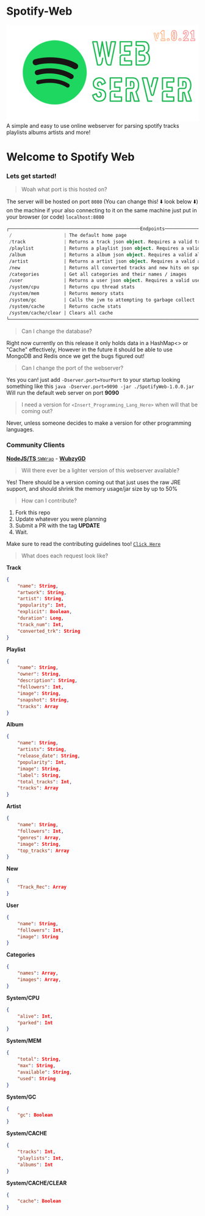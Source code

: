 # Spotify-Web
![img](https://raw.githubusercontent.com/brys0/Spotify-Web/v.10.21/Art/sws-v.1.0.21.png)
A simple and easy to use online webserver for parsing spotify tracks playlists albums artists and more!

# Welcome to Spotify Web
### Lets get started!

> Woah what port is this hosted on?

The server will be hosted on port `8080` (You can change this! ⬇️ look below ⬇️) on the machine if your also connecting to it on the same machine just put in your browser (or code) `localhost:8080`

```kotlin
┌────────────────────────────────────────────────Endpoints────────────────────────────────────────────────┐
 /                   | The default home page
 /track              | Returns a track json object. Requires a valid track id (/track?id=yourid)
 /playlist           | Returns a playlist json object. Requires a valid playlist id (/playlist?id=yourid)
 /album              | Returns a album json object. Requires a valid album id (/album?id=yourid)
 /artist             | Returns a artist json object. Requires a valid artist id (artist/?id=yourid)
 /new                | Returns all converted tracks and new hits on spotify
 /categories         | Get all categories and their names / images
 /user               | Returns a user json object. Requires a valid username (/user?name=YourUsername)
 /system/cpu         | Returns cpu thread stats
 /system/mem         | Returns memory stats
 /system/gc          | Calls the jvm to attempting to garbage collect
 /system/cache       | Returns cache stats
 /system/cache/clear | Clears all cache
└────────────────────────────────────────────────────────────────────────────────────────────────────────┘
```
> Can I change the database?

Right now currently on this release it only holds data in a HashMap<> or "Cache" effectively, However in the future it should be able to use MongoDB and Redis once we get the bugs figured out!

> Can I change the port of the webserver?

Yes you can! just add `-Dserver.port=YourPort` to your startup looking something like this `java -Dserver.port=9090 -jar ./SpotifyWeb-1.0.0.jar` Will run the default web server on port **9090**

> I need a version for `<Insert_Programming_Lang_Here>` when will that be coming out?

Never, unless someone decides to make a version for other programming languages.
### Community Clients

[**NodeJS/TS** `SWWrap`](https://github.com/WubzyGD/SWWrap) - [**WubzyGD**](https://github.com/WubzyGD)
> Will there ever be a lighter version of this webserver available?

Yes! There should be a version coming out that just uses the raw JRE support, and should shrink the memory usage/jar size by up to 50%

> How can I contribute?

1. Fork this repo
2. Update whatever you were planning
3. Submit a PR with the tag **UPDATE**
4. Wait.

Make sure to read the contributing guidelines too! [`Click Here`](https://github.com/brys0/Spotify-Web/blob/master/CONTRIBUTING.md)
> What does each request look like?

**Track**
```json
{
	"name": String,
	"artwork": String,
	"artist": String,
	"popularity": Int,
	"explicit": Boolean,
	"duration": Long,
	"track_num": Int,
	"converted_trk": String
}
```

**Playlist**
```json
{
	"name": String,
	"owner": String,
	"description": String,
	"followers": Int,
	"image": String,
	"snapshot": String,
	"tracks": Array
}
```
**Album**
```json
{
	"name": String,
	"artists": String,
	"release_date": String,
	"popularity": Int,
	"image": String,
	"label": String,
	"total_tracks": Int,
	"tracks": Array
}
```
**Artist**
```json
{
	"name": String,
	"followers": Int,
	"genres": Array,
	"image": String,
	"top_tracks": Array
}
```

**New**
```json
{
	"Track_Rec": Array
}
```

**User**
```json
{
	"name": String,
	"followers": Int,
	"image": String
}
```
**Categories**
```json
{
	"names": Array,
	"images": Array,
}
```
**System/CPU**
```json
{
	"alive": Int,
	"parked": Int
}
```
**System/MEM**
```json
{
	"total": String,
	"max": String,
	"available": String,
	"used": String
}
```
**System/GC**
```json
{
	"gc": Boolean
}
```
**System/CACHE**
```json
{
	"tracks": Int,
	"playlists": Int,
	"albums": Int
}
```
**System/CACHE/CLEAR**
```json
{
	"cache": Boolean
}
```
